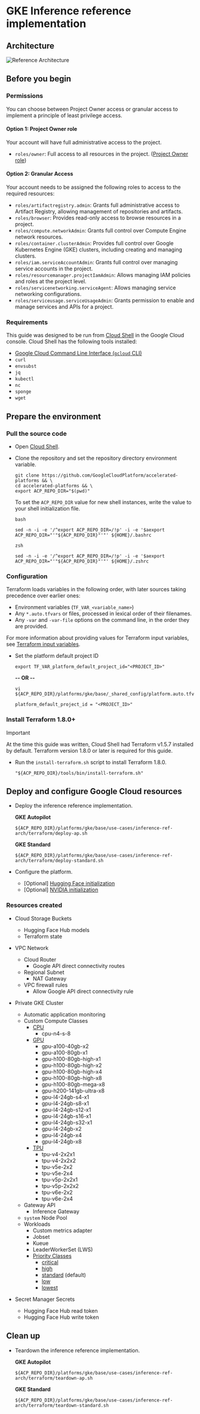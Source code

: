 # GKE Inference reference implementation

## Architecture

![Reference Architecture](/docs/platforms/gke/base/use-cases/inference-ref-arch/images/reference_architecture_simple.svg)

## Before you begin

### Permissions

You can choose between Project Owner access or granular access to implement a
principle of least privilege access.

#### Option 1: Project Owner role

Your account will have full administrative access to the project.

- `roles/owner`: Full access to all resources in the project.
  ([Project Owner role](https://cloud.google.com/iam/docs/roles-overview#legacy-basic))

#### Option 2: Granular Access

Your account needs to be assigned the following roles to access to the required
resources:

- `roles/artifactregistry.admin`: Grants full administrative access to Artifact
  Registry, allowing management of repositories and artifacts.
- `roles/browser`: Provides read-only access to browse resources in a project.
- `roles/compute.networkAdmin`: Grants full control over Compute Engine network
  resources.
- `roles/container.clusterAdmin`: Provides full control over Google Kubernetes
  Engine (GKE) clusters, including creating and managing clusters.
- `roles/iam.serviceAccountAdmin`: Grants full control over managing service
  accounts in the project.
- `roles/resourcemanager.projectIamAdmin`: Allows managing IAM policies and
  roles at the project level.
- `roles/servicenetworking.serviceAgent`: Allows managing service networking
  configurations.
- `roles/serviceusage.serviceUsageAdmin`: Grants permission to enable and manage
  services and APIs for a project.

### Requirements

This guide was designed to be run from
[Cloud Shell](https://cloud.google.com/shell) in the Google Cloud console. Cloud
Shell has the following tools installed:

- [Google Cloud Command Line Interface (`gcloud` CLI)](https://cloud.google.com/cli)
- `curl`
- `envsubst`
- `jq`
- `kubectl`
- `nc`
- `sponge`
- `wget`

## Prepare the environment

### Pull the source code

- Open [Cloud Shell](https://cloud.google.com/shell).

- Clone the repository and set the repository directory environment variable.

  ```
  git clone https://github.com/GoogleCloudPlatform/accelerated-platforms && \
  cd accelerated-platforms && \
  export ACP_REPO_DIR="$(pwd)"
  ```

  To set the `ACP_REPO_DIR` value for new shell instances, write the value to
  your shell initialization file.

  `bash`

  ```shell
  sed -n -i -e '/^export ACP_REPO_DIR=/!p' -i -e '$aexport ACP_REPO_DIR="'"${ACP_REPO_DIR}"'"' ${HOME}/.bashrc
  ```

  `zsh`

  ```shell
  sed -n -i -e '/^export ACP_REPO_DIR=/!p' -i -e '$aexport ACP_REPO_DIR="'"${ACP_REPO_DIR}"'"' ${HOME}/.zshrc
  ```

### Configuration

Terraform loads variables in the following order, with later sources taking
precedence over earlier ones:

- Environment variables (`TF_VAR_<variable_name>`)
- Any `*.auto.tfvars` or files, processed in lexical order of their filenames.
- Any `-var` and `-var-file` options on the command line, in the order they are
  provided.

For more information about providing values for Terraform input variables, see
[Terraform input variables](https://developer.hashicorp.com/terraform/language/values/variables).

- Set the platform default project ID

  ```shell
  export TF_VAR_platform_default_project_id="<PROJECT_ID>"
  ```

  **-- OR --**

  ```shell
  vi ${ACP_REPO_DIR}/platforms/gke/base/_shared_config/platform.auto.tfvars
  ```

  ```hcl
  platform_default_project_id = "<PROJECT_ID>"
  ```

### Install Terraform 1.8.0+

> [!IMPORTANT]  
> At the time this guide was written, Cloud Shell had Terraform v1.5.7 installed
> by default. Terraform version 1.8.0 or later is required for this guide.

- Run the `install-terraform.sh` script to install Terraform 1.8.0.

  ```shell
  "${ACP_REPO_DIR}/tools/bin/install-terraform.sh"
  ```

## Deploy and configure Google Cloud resources

- Deploy the inference reference implementation.

  **GKE Autopilot**

  ```shell
  ${ACP_REPO_DIR}/platforms/gke/base/use-cases/inference-ref-arch/terraform/deploy-ap.sh
  ```

  **GKE Standard**

  ```shell
  ${ACP_REPO_DIR}/platforms/gke/base/use-cases/inference-ref-arch/terraform/deploy-standard.sh
  ```

- Configure the platform.

  - [Optional]
    [Hugging Face initialization](/platforms/gke/base/core/huggingface/initialize/README.md)
  - [Optional]
    [NVIDIA initialization](/platforms/gke/base/core/nvidia/initialize/README.md)

### Resources created

- Cloud Storage Buckets

  - Hugging Face Hub models
  - Terraform state

- VPC Network

  - Cloud Router
    - Google API direct connectivity routes
  - Regional Subnet
    - NAT Gateway
  - VPC firewall rules
    - Allow Google API direct connectivity rule

- Private GKE Cluster

  - Automatic application monitoring
  - Custom Compute Classes
    - [CPU](/platforms/gke/base/core/custom_compute_class/templates/manifests/cpu)
      - cpu-n4-s-8
    - [GPU](/platforms/gke/base/core/custom_compute_class/templates/manifests/gpu)
      - gpu-a100-40gb-x2
      - gpu-a100-80gb-x1
      - gpu-h100-80gb-high-x1
      - gpu-h100-80gb-high-x2
      - gpu-h100-80gb-high-x4
      - gpu-h100-80gb-high-x8
      - gpu-h100-80gb-mega-x8
      - gpu-h200-141gb-ultra-x8
      - gpu-l4-24gb-s4-x1
      - gpu-l4-24gb-s8-x1
      - gpu-l4-24gb-s12-x1
      - gpu-l4-24gb-s16-x1
      - gpu-l4-24gb-s32-x1
      - gpu-l4-24gb-x2
      - gpu-l4-24gb-x4
      - gpu-l4-24gb-x8
    - [TPU](/platforms/gke/base/core/custom_compute_class/templates/manifests/tpu)
      - tpu-v4-2x2x1
      - tpu-v4-2x2x2
      - tpu-v5e-2x2
      - tpu-v5e-2x4
      - tpu-v5p-2x2x1
      - tpu-v5p-2x2x2
      - tpu-v6e-2x2
      - tpu-v6e-2x4
  - Gateway API
    - Inference Gateway
  - `system` Node Pool
  - Workloads
    - Custom metrics adapter
    - Jobset
    - Kueue
    - LeaderWorkerSet (LWS)
    - [Priority Classes](/platforms/gke/base/core/workloads/priority_class/templates/manifests)
      - [critical](/docs/platforms/gke/base/core/workloads/priority_class/templates/manifests/priority-class-critical.yaml)
      - [high](/docs/platforms/gke/base/core/workloads/priority_class/templates/manifests/priority-class-high.yaml)
      - [standard](/docs/platforms/gke/base/core/workloads/priority_class/templates/manifests/priority-class-standard.yaml)
        (default)
      - [low](/docs/platforms/gke/base/core/workloads/priority_class/templates/manifests/priority-class-low.yaml)
      - [lowest](/docs/platforms/gke/base/core/workloads/priority_class/templates/manifests/priority-class-lowest.yaml)

- Secret Manager Secrets

  - Hugging Face Hub read token
  - Hugging Face Hub write token

## Clean up

- Teardown the inference reference implementation.

  **GKE Autopilot**

  ```shell
  ${ACP_REPO_DIR}/platforms/gke/base/use-cases/inference-ref-arch/terraform/teardown-ap.sh
  ```

  **GKE Standard**

  ```shell
  ${ACP_REPO_DIR}/platforms/gke/base/use-cases/inference-ref-arch/terraform/teardown-standard.sh
  ```
